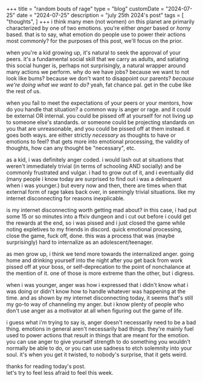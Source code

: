 +++
title = "random bouts of rage"
type = "blog"
customDate = "2024-07-25"
date = "2024-07-25"
description = "july 25th 2024's post"
tags = [
    "thoughts",
]
+++
i think many men (not women) on this planet are primarily characterized by one of two emotions. you're either *anger* based or *horny* based. that is to say, what emotion do people use to power their actions most commonly? for the purposes of this post, we'll focus on the prior.

when you're a kid growing up, it's natural to seek the approval of your peers. it's a fundamental social skill that we carry as adults, and satiating this social hunger is, perhaps not surprisingly, a natural wrapper around many actions we perform. why do we have jobs? because we want to not look like bums? because we don't want to disappoint our parents? *because we're doing what we want to do?* yeah, fat chance pal. get in the cube like the rest of us.

when you fail to meet the expectations of your peers or your mentors, how do you handle that situation? a common way is anger or rage. and it could be external OR internal. you could be pissed off at yourself for not living up to someone else's standards. or someone could be projecting standards on you that are unreasonable, and you could be pissed off at them instead. it goes both ways. are either strictly *necessary* as thoughts to have or emotions to feel? that gets more into emotional processing, the validity of thoughts, how can any thought be "necessary", etc.

as a kid, i was definitely anger coded. i would lash out at situations that weren't immediately trivial (in terms of schooling AND socially) and be commonly frustrated and vulgar. i had to grow out of it, and i eventually did (many people i know today are surprised to find out i was a delinquent when i was younger.) but every now and then, there are times when that external form of rage takes back over, in seemingly trivial situations. like my internet disconnecting for reasons inexplicable.

is my internet disconnecting worth getting mad about? in this case, i had put some 15 or so minutes into a ffxiv dungeon and i cut out before i could get the rewards at the end, so i was pissed and i just closed the game while noting expletives to my friends in discord. quick emotional processing, close the game, fuck off, done. this was a process that was (maybe surprisingly) hard to internalize as an adolescent/teenager.

as men grow up, i think we tend more towards the internalized anger. going home and drinking yourself into the night after you get back from work pissed off at your boss, or self-deprecation to the point of nonchalance at the mention of it. one of those is more extreme than the other, but i digress. 

when i was younger, anger was how i expressed that i didn't know what i was doing or didn't know how to handle whatever was happening at the time. and as shown by my internet disconnecting today, it seems that's still my go-to way of channeling my anger. but i know plenty of people who don't use anger as a motivator at all when figuring out the game of life.

i guess what i'm trying to say is, anger doesn't necessarily need to be a bad thing. emotions in general aren't necessarily bad things. they're mainly fuel used to power actions that result in things that are meant for the emotion. you can use anger to give yourself strength to do something you wouldn't normally be able to do, or you can use sadness to etch solemnity into your soul. it's when you get it twisted, to nobody's surprise, that it gets weird.

thanks for reading today's post.\
let's try to feel less afraid to feel this week.